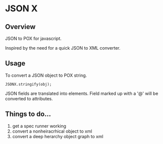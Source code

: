 JSON X
======

Overview
--------

JSON to POX for javascript.

Inspired by the need for a quick JSON to XML converter.

Usage
-----
To convert a JSON object to POX string.

    JSONX.stringify(obj);

JSON fields are translated into elements. 
Field marked up with a '@' will be converted to attributes.


Things to do...
---------------

1. get a spec runner working
2. convert a nonheiracrhical object to xml 
3. convert a deep herarchy object graph to xml